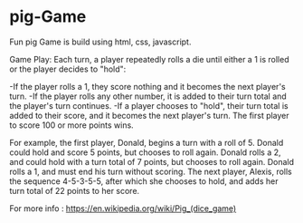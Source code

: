 # pig-Game
Fun pig Game is build using html, css, javascript. 

Game Play:
  Each turn, a player repeatedly rolls a die until either a 1 is rolled or the player decides to "hold":

-If the player rolls a 1, they score nothing and it becomes the next player's turn.
-If the player rolls any other number, it is added to their turn total and the player's turn continues.
-If a player chooses to "hold", their turn total is added to their score, and it becomes the next player's turn.
The first player to score 100 or more points wins.

For example, the first player, Donald, begins a turn with a roll of 5. Donald could hold and score 5 points, but chooses to roll again. Donald rolls a 2, and could hold with a turn total of 7 points, but chooses to roll again. Donald rolls a 1, and must end his turn without scoring. The next player, Alexis, rolls the sequence 4-5-3-5-5, after which she chooses to hold, and adds her turn total of 22 points to her score.

For more info : https://en.wikipedia.org/wiki/Pig_(dice_game)
